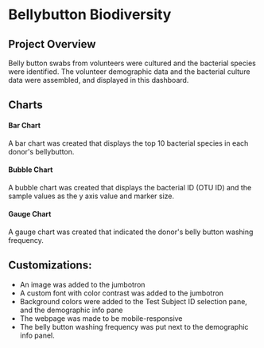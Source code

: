 # Bellybutton Biodiversity
## Project Overview
Belly button swabs from volunteers were cultured and the bacterial species were identified. The volunteer demographic data and the bacterial culture data were assembled, and displayed in this dashboard.

## Charts
#### Bar Chart
A bar chart was created that displays the top 10 bacterial species in each donor's bellybutton.
#### Bubble Chart
A bubble chart was created that displays the bacterial ID (OTU ID) and the sample values as the y axis value and marker size.
#### Gauge Chart
A gauge chart was created that indicated the donor's belly button washing frequency.

## Customizations:
- An image was added to the jumbotron
- A custom font with color contrast was added to the jumbotron
- Background colors were added to the Test Subject ID selection pane, and the demographic info pane
- The webpage was made to be mobile-responsive
- The belly button washing frequency was put next to the demographic info panel.
